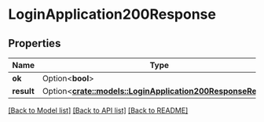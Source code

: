 # LoginApplication200Response

## Properties

Name | Type | Description | Notes
------------ | ------------- | ------------- | -------------
**ok** | Option<**bool**> |  | [optional]
**result** | Option<[**crate::models::LoginApplication200ResponseResult**](loginApplication_200_response_result.md)> |  | [optional]

[[Back to Model list]](../README.md#documentation-for-models) [[Back to API list]](../README.md#documentation-for-api-endpoints) [[Back to README]](../README.md)


